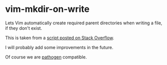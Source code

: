 # vim-mkdir-on-write
Lets Vim automatically create required parent directories when writing a file, if they don't exist.

This is taken from a [script posted on Stack Overflow][1].

I will probably add some improvements in the future.

Of course we are [pathogen][2] compatible.

[1]: http://stackoverflow.com/a/4294176/417040
[2]: https://github.com/tpope/vim-pathogen
